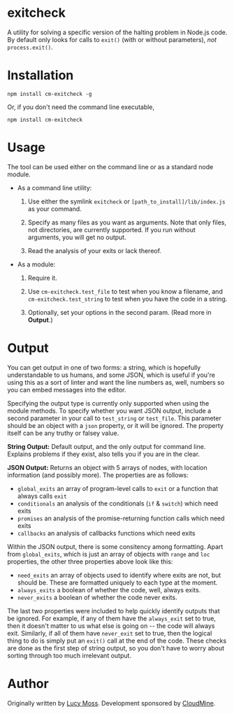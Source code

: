 # exitcheck
A utility for solving a specific version of the halting problem in Node.js code. By default only looks for calls to `exit()` (with or without parameters), *not* `process.exit()`. 

# Installation
```
npm install cm-exitcheck -g
```

Or, if you don't need the command line executable, 

```
npm install cm-exitcheck
```

# Usage
The tool can be used either on the command line or as a standard node module.

* As a command line utility:
   1. Use either the symlink `exitcheck` or `[path_to_install]/lib/index.js` as your command.

   1. Specify as many files as you want as arguments. Note that only files, not directories, are currently supported. If you run without arguments, you will get no output.

   1. Read the analysis of your exits or lack thereof.

* As a module:
   1. Require it.

   1. Use `cm-exitcheck.test_file` to test when you know a filename, and `cm-exitcheck.test_string` to test when you have the code in a string.

   1. Optionally, set your options in the second param. (Read more in **Output**.)

# Output
You can get output in one of two forms: a string, which is hopefully understandable to us humans, and some JSON, which is useful if you're using this as a sort of linter and want the line numbers as, well, numbers so you can embed messages into the editor.

Specifying the output type is currently only supported when using the module methods. To specify whether you want JSON output, include a second parameter in your call to `test_string` or `test_file`. This parameter should be an object with a `json` property, or it will be ignored. The property itself can be any truthy or falsey value.

**String Output:** Default output, and the only output for command line. Explains problems if they exist, also tells you if you are in the clear.

**JSON Output:** Returns an object with 5 arrays of nodes, with location information (and possibly more). The properties are as follows:

* `global_exits` an array of program-level calls to `exit` or a function that always calls `exit`
* `conditionals` an analysis of the conditionals (`if` & `switch`) which need exits
* `promises` an analysis of the promise-returning function calls which need exits
* `callbacks` an analysis of callbacks functions which need exits

Within the JSON output, there is some consitency among formatting. Apart from `global_exits`, which is just an array of objects with `range` and `loc` properties, the other three properties above look like this:

* `need_exits` an array of objects used to identify where exits are not, but should be. These are formatted uniquely to each type at the moment.
* `always_exits` a boolean of whether the code, well, always exits.
* `never_exits` a boolean of whether the code never exits.

The last two properties were included to help quickly identify outputs that be ignored. For example, if any of them have the `always_exit` set to true, then it doesn't matter to us what else is going on -- the code will always exit. Similarly, if all of them have `never_exit` set to true, then the logical thing to do is simply put an `exit()` call at the end of the code. These checks are done as the first step of string output, so you don't have to worry about sorting through too much irrelevant output.


# Author
Originally written by [Lucy Moss](mailto:thecoloryes@gmail.com). Development sponsored by [CloudMine](https://cloudmine.me).
